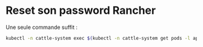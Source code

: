 # Reset son password Rancher

Une seule commande suffit :

``` bash
kubectl -n cattle-system exec $(kubectl -n cattle-system get pods -l app=rancher | grep 1/1 | head -1 | awk { print $1 }) -- reset-password
```

